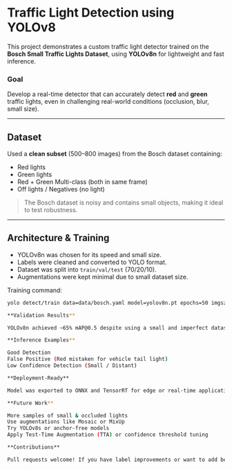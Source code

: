 # Traffic Light Detection using YOLOv8

This project demonstrates a custom traffic light detector trained on the **Bosch Small Traffic Lights Dataset**, using **YOLOv8n** for lightweight and fast inference.

### Goal

Develop a real-time detector that can accurately detect **red** and **green** traffic lights, even in challenging real-world conditions (occlusion, blur, small size).

---

## Dataset

Used a **clean subset** (500–800 images) from the Bosch dataset containing:
- Red lights
- Green lights
- Red + Green Multi-class (both in same frame)
- Off lights / Negatives (no light)

> The Bosch dataset is noisy and contains small objects, making it ideal to test robustness.

---

##  Architecture & Training

- YOLOv8n was chosen for its speed and small size.
- Labels were cleaned and converted to YOLO format.
- Dataset was split into `train/val/test` (70/20/10).
- Augmentations were kept minimal due to small dataset size.

Training command:
```bash
yolo detect/train data=data/bosch.yaml model=yolov8n.pt epochs=50 imgsz=640

**Validation Results**

YOLOv8n achieved ~65% mAP@0.5 despite using a small and imperfect dataset.

**Inference Examples**

Good Detection
False Positive (Red mistaken for vehicle tail light)
Low Confidence Detection (Small / Distant)

**Deployment-Ready**

Model was exported to ONNX and TensorRT for edge or real-time applications.

**Future Work**

More samples of small & occluded lights
Use augmentations like Mosaic or MixUp
Try YOLOv8s or anchor-free models
Apply Test-Time Augmentation (TTA) or confidence threshold tuning

**Contributions**

Pull requests welcome! If you have label improvements or want to add better augmentations, feel free to contribute.
